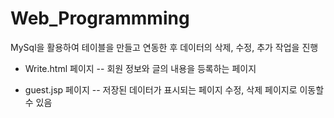 # Web_Programmming

MySql을 활용하여 테이블을 만들고 연동한 후 데이터의 삭제, 수정, 추가 작업을 진행

- Write.html 페이지 
-- 회원 정보와 글의 내용을 등록하는 페이지

- guest.jsp 페이지
-- 저장된 데이터가 표시되는 페이지 수정, 삭제  페이지로 이동할 수 있음
